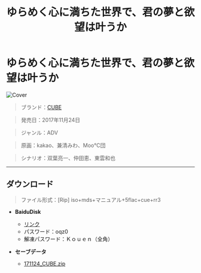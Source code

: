 ﻿---
layout: mypost
title: ゆらめく心に満ちた世界で、君の夢と欲望は叶うか
categories: [CUBE]
---

# ゆらめく心に満ちた世界で、君の夢と欲望は叶うか

![Cover](171124_CUBE.jpg)

> ブランド：<a href="http://www.cuffs-cube.jp/" target="_blank">CUBE</a>

> 発売日：2017年11月24日

> ジャンル：ADV

> 原画：kakao、兼清みわ、Moo℃団

> シナリオ：双葉亮一、仲田恵、東雲和也

---
## ダウンロード
> ファイル形式：[Rip] iso+mds+マニュアル+5flac+cue+rr3

  - **BaiduDisk**

    - [リンク](https://pan.baidu.com/s/1YaGtWN8f8haa9xcE4S9j1g)
    - パスワード：oqz0
    - 解凍パスワード：Ｋｏｕｅｎ（全角）
  - **セーブデータ**

    - [171124_CUBE.zip](171124_CUBE.zip)
